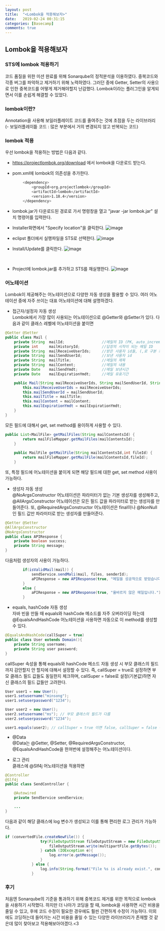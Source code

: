 ```yaml
---
layout: post
title:  "<Lombok을 적용해보자>"
date:   2019-02-24 00:31:15
categories: [Basecamp]
comments: true
---
```


## Lombok을 적용해보자    

### STS에 lombok 적용하기
코드 품질을 위한 미션 완료를 위해 Sonarqube의 정적분석을 이용하였다. 중복코드와 각종 버그를 파악하고 제거하기 위해 노력하였다. 그러던 중에 Getter, Setter의 사용으로 인한 중복코드를 어떻게 제거해야할지 난감했다. Lombok이라는 플러그인을 알게되면서 이를 손쉽게 해결할 수 있었다. 

### lombok이란?
Annotation을 사용해 보일러플레이트 코드를 줄여주는 것에 초점을 두는 라이브러리<br>
(- 보일러플레이틑 코드 : 많은 부분에서 거의 변경되지 않고 반복되는 코드)

### lombok 적용
우선 lombok을 적용하는 방법은 다음과 같다.
* https://projectlombok.org/download 에서 lombok을 다운로드 받는다.

* pom.xml에 lombok의 의존성을 추가한다.
```bash
		<dependency>
			<groupId>org.projectlombok</groupId>
			<artifactId>lombok</artifactId>
			<version>1.18.4</version>
		</dependency>
```

* lombok.jar가 다운로드된 경로로 가서 명령창을 열고 "javar -jar lombok.jar" 설치 명령어를 입력한다.

* Installer화면에서 "Specify location"을 클릭한다.
![image](https://user-images.githubusercontent.com/28076434/53289494-f4712f00-37d9-11e9-966c-cf9e5430d042.png)

* eclipst 폴더에서 실행파일을 STS로 선택한다. 
![image](https://user-images.githubusercontent.com/28076434/53289504-2b474500-37da-11e9-901e-10140b324749.png)

* Install/Update를 클릭한다.
![image](https://user-images.githubusercontent.com/28076434/53289519-4d40c780-37da-11e9-8ca2-03f252614b91.png)

<br>

* Project에 lombok.jar를 추가하고 STS를 재실행한다.
![image](https://user-images.githubusercontent.com/28076434/53289524-6f3a4a00-37da-11e9-9bcc-4d69ca9d630b.png)

### 어노테이션
Lombok이 제공해주는 어노테이션으로 다양한 자동 생성을 활용할 수 있다. 여러 어노테이션 중에 자주 쓰이는 대표 어노테이션에 대해 설명하겠다.
* 접근자/설정자 자동 생성<br>
Lombok에서 가장 많이 사용되는 어노테이션으로 @Getter와 @Setter가 있다. 다음과 같이 클래스 레벨에 어노테이션을 붙이면
```java
@Getter @Setter
public class Mail {
	private String	mailId;					//메일의 ID (PK, auto_increment)
	private int		mailHistoryId;			//답장의 시작이 되는 메일 ID
	private String	mailReceiveUserIds;		//받은 사용자 id들, (,로 구분 최대 40명)
	private String	mailSendUserId;			//보낸 사용자 id
	private String 	mailTitle;				//메일의 제목
	private String 	mailContent;			//메일의 내용
	private Date	mailSendYmdt;			//메일 보낸시간
	private Date	mailExpirationYmdt;		//메일 유효기간

	public Mail(String mailReceiveUserIds, String mailSendUserId, String mailTitle, String mailContent, Date mailExpirationYmdt) {
		this.mailReceiveUserIds = mailReceiveUserIds;
		this.mailSendUserId = mailSendUserId;
		this.mailTitle = mailTitle;
		this.mailContent = mailContent;
		this.mailExpirationYmdt = mailExpirationYmdt;
	}
}
```

모든 필드에 대해서 get, set method를 용이하게 사용할 수 있다.
```java
public List<MailFile> getMailFiles(String mailContentsId) {
		return mailFileMapper.getMailFiles(mailContentsId);
	}
	
	public MailFile getMailFile(String mailContentsId,int fileId) {
		return mailFileMapper.getMailFile(mailContentsId,fileId);
	}
```

또, 특정 필드에 어노테이션을 붙이게 되면 해당 필드에 대한 get, set method 사용이 가능하다.

* 생성자 자동 생성<br>
@NoArgsConstructor 어노테이션은 파라미터가 없는 기본 생성자를 생성해주고, @AllArgsConstructor 어노테이션은 모든 필드 값을 파라미터로 받는 생성자를 만들어준다. 또, @RequiredArgsConstructor 어노테이션은 final이나 @NonNull인 필드 값만 파라미터로 받는 생성자를 만들어준다.
```java
@Getter @Setter
@AllArgsConstructor
@NoArgsConstructor
public class APIResponse {
	private boolean success;
	private String message;
}
```
다음처럼 생성자의 사용이 가능하다.
```java
		if(isValidMail(mail)) {
			sendService.sendMali(mail, files, senderId);
			aPIResponse = new APIResponse(true, "메일을 성공적으로 받았습니다.");
		}
		else {
			aPIResponse = new APIResponse(true, "올바르지 않은 메일입니다.");
		}
```

* equals, hashCode 자동 생성<br>
자바 빈을 만들 때 equals와 hashCode 메소드를 자주 오버라이딩 하는데 @EqualsAndHashCode 어노테이션을 사용하면 자동으로 이 method를 생성할 수 있다.
```java
@EqualsAndHashCode(callSuper = true)
public class User extends Domain(){
    private String username;
    private String user password;
}
```

callSuper 속성을 통해 equals와 hashCode 메소드 자동 생성 시 부모 클래스의 필드까지 감안할지 안 할지에 대해서 설정할 수 있다. 즉, callSuper = true로 설정하면 부모 클래스 필드 값들도 동일한지 체크하며, callSuper = false로 설정(기본값)하면 자신 클래스의 필드 값들만 고려한다.
```java
User user1 = new User();
user1.setusername("minsong");
user1.setuserpassword("1234");

User user2 = new User();
user2.setusername("ms"); // 부모 클래스의 필드가 다름
user2.setuserpassword("1234");

user1.equals(user2); // callSuper = true 이면 false, callSuper = false 이면 true
```

* @Data<br>
@Data는 @Getter, @Setter, @RequiredArgsConstructor, @EqualsAndHashCode을 한꺼번에 설정해주는 어노테이션이다.

* 로그 관리<br>
클래스에 @Slf4j 어노테이션을 적용하면
```java
@Controller
@Slf4j
public class SendController {

	@Autowired
	private SendService sendService;

    ...
}

```
다음과 같이 해당 클래스에 log 변수가 생성되고 이를 통해 편리한 로그 관리가 가능하다.
```java
if (convertedFile.createNewFile()) {
				try(FileOutputStream fileOutputStream = new FileOutputStream(convertedFile)) {
					fileOutputStream.write(multipartFile.getBytes());
				} catch (IOException e){
					log.error(e.getMessage());
				}
			} else {
				log.info(String.format("File %s is already exist.", convertedFile.getName()));
			}
```

### 후기
처음엔 Sonarqube의 기준을 통과하기 위해 중복코드 제거를 위한 목적으로 lombok을 사용하기 시작했다. 하지만 더 나아가 코딩을 할 때, lombok을 사용하면 시간 비용을 줄일 수 있고, 후에 코드 수정이 필요한 경우에도 훨씬 간편하게 수정이 가능하다. 이외에도 코딩하는데 들어가는 시간 비용을 줄일 수 있는 다양한 라이브러리가 존재할 것 같은데 많이 찾아보고 적용해보아야겠다.<3 
<!--more-->
